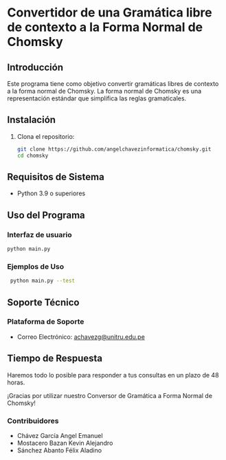 # Convertidor de una Gramática libre de contexto a la Forma Normal de Chomsky

## Introducción

Este programa tiene como objetivo convertir gramáticas libres de contexto a la forma normal de Chomsky. La forma normal de Chomsky es una representación estándar que simplifica las reglas gramaticales.

## Instalación

1. Clona el repositorio:

   ```bash
   git clone https://github.com/angelchavezinformatica/chomsky.git
   cd chomsky
   ```

## Requisitos de Sistema

- Python 3.9 o superiores

## Uso del Programa
### Interfaz de usuario

   ```bash
   python main.py
   ```

### Ejemplos de Uso

  ```bash
   python main.py --test
   ```

## Soporte Técnico

### Plataforma de Soporte

- Correo Electrónico: achavezg@unitru.edu.pe

## Tiempo de Respuesta
Haremos todo lo posible para responder a tus consultas en un plazo de 48 horas.

¡Gracias por utilizar nuestro Conversor de Gramática a Forma Normal de Chomsky!

### Contribuidores

- Chávez García Angel Emanuel
- Mostacero Bazan Kevin Alejandro
- Sánchez Abanto Félix Aladino
